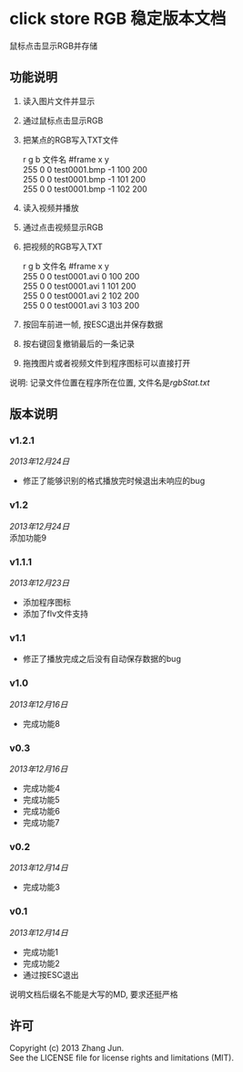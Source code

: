 # click store RGB 稳定版本文档

鼠标点击显示RGB并存储

## 功能说明

1. 读入图片文件并显示
2. 通过鼠标点击显示RGB
3. 把某点的RGB写入TXT文件
	
	r   g b 文件名        #frame	x   y  
	255 0 0 test0001.bmp -1		100 200  
	255 0 0 test0001.bmp -1		101 200  
	255 0 0 test0001.bmp -1		102 200  

4. 读入视频并播放
5. 通过点击视频显示RGB  
6. 把视频的RGB写入TXT  
	
	r   g b 文件名        #frame	x   y  
	255 0 0 test0001.avi 0		100 200  
	255 0 0 test0001.avi 1		101 200  
	255 0 0 test0001.avi 2		102 200  
	255 0 0 test0001.avi 3		103 200  

7. 按回车前进一帧, 按ESC退出并保存数据  
8. 按右键回复撤销最后的一条记录
9. 拖拽图片或者视频文件到程序图标可以直接打开

说明: 记录文件位置在程序所在位置, 文件名是*rgbStat.txt*

## 版本说明

### v1.2.1

*2013年12月24日*    
+ 修正了能够识别的格式播放完时候退出未响应的bug

### v1.2

*2013年12月24日*    
添加功能9

### v1.1.1

*2013年12月23日*  
+ 添加程序图标  
+ 添加了flv文件支持

### v1.1

+ 修正了播放完成之后没有自动保存数据的bug

### v1.0

*2013年12月16日*  
+ 完成功能8

### v0.3

*2013年12月16日*  
+ 完成功能4
+ 完成功能5
+ 完成功能6
+ 完成功能7  

### v0.2

*2013年12月14日*  
+ 完成功能3

### v0.1

*2013年12月14日*  
+ 完成功能1
+ 完成功能2
+ 通过按ESC退出

说明文档后缀名不能是大写的MD, 要求还挺严格

## 许可

Copyright (c) 2013 Zhang Jun.  
See the LICENSE file for license rights and limitations (MIT).